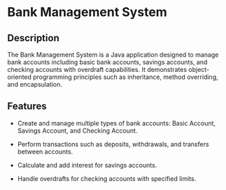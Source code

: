 # Bank Management System
## Description
The Bank Management System is a Java application designed to manage bank accounts including basic bank accounts, savings accounts, and checking accounts with overdraft capabilities. It demonstrates object-oriented programming principles such as inheritance, method overriding, and encapsulation.

## Features
* Create and manage multiple types of bank accounts: Basic Account, Savings Account, and Checking Account.

* Perform transactions such as deposits, withdrawals, and transfers between accounts.

* Calculate and add interest for savings accounts.

* Handle overdrafts for checking accounts with specified limits.
